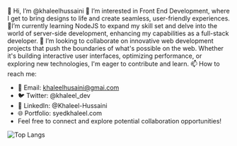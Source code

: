 👋 Hi, I’m @khaleelhussaini
👀 I’m interested in Front End Development, where I get to bring designs to life and create seamless, user-friendly experiences.
🌱I’m currently learning NodeJS to expand my skill set and delve into the world of server-side development, enhancing my capabilities as a full-stack developer.
💞️  I’m looking to collaborate on innovative web development projects that push the boundaries of what's possible on the web. Whether it's building interactive user interfaces, optimizing performance, or exploring new technologies, I'm eager to contribute and learn.
📫 How to reach me:
   - 📧 Email: khaleelhusaini@gmai.com
   - 🐦 Twitter: @khaleel_dev
   - 💼 LinkedIn: @Khaleel-Hussaini
   - 🌐 Portfolio: syedkhaleel.com
- Feel free to connect and explore potential collaboration opportunities!

<!---
khaleelhussaini/khaleelhussaini is a ✨ special ✨ repository because its `README.md` (this file) appears on your GitHub profile.
You can click the Preview link to take a look at your changes.
--->
![Top Langs](https://github-readme-stats.vercel.app/api/top-langs/?username=khaleelhussaini&layout=compact&theme=one_dark_pro&card_width=500")


